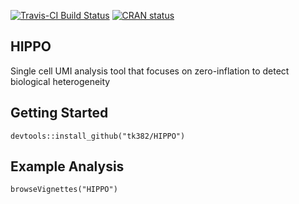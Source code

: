 [![Travis-CI Build Status](https://travis-ci.com/tk382/DynamicCorrelation.svg?branch=master)](https://travis-ci.org/tk382/DynamicCorrelation)
[![CRAN status](https://www.r-pkg.org/badges/version/DynamicCorrelation)](https://cran.r-project.org/package=DynamicCorrelation)

## HIPPO

Single cell UMI analysis tool that focuses on zero-inflation to detect biological heterogeneity

## Getting Started

```
devtools::install_github("tk382/HIPPO")
```

## Example Analysis

```
browseVignettes("HIPPO")
```
